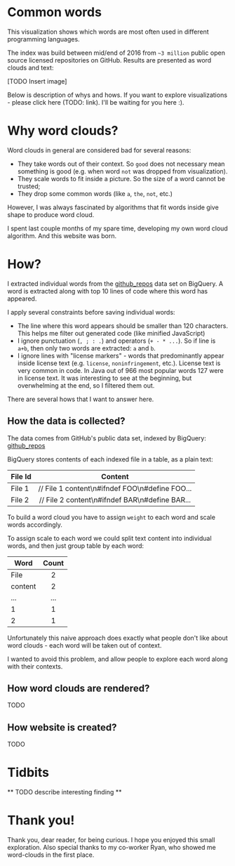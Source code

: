 # Common words

This visualization shows which words are most often used in different programming
languages.

The index was build between mid/end of 2016 from `~3 million` public open source
licensed repositories on GitHub. Results are presented as word clouds and text:

[TODO Insert image]

Below is description of whys and hows. If you want to explore visualizations -
please click here (TODO: link). I'll be waiting for you here :).

# Why word clouds?

Word clouds in general are considered bad for several reasons:

* They take words out of their context. So `good` does not necessary mean something is good (e.g.
when word `not` was dropped from visualization).
* They scale words to fit inside a picture. So the size of a word cannot be trusted;
* They drop some common words (like `a`, `the`, `not`, etc.)

However, I was always fascinated by algorithms that fit words inside give shape to
produce word cloud.

I spent last couple months of my spare time, developing my own word cloud algorithm.
And this website was born.

# How?

I extracted individual words from the [github_repos](https://bigquery.cloud.google.com/dataset/bigquery-public-data:github_repos)
data set on BigQuery. A word is extracted along with top 10 lines of code where
this word has appeared.

I apply several constraints before saving individual words:

* The line where this word appears should be smaller than 120 characters. This helps
me filter out generated code (like minified JavaScript)
* I ignore punctuation (`, ; : .`) and operators (`+ - * ...`). So if line is
`a+b`, then only two words are extracted: `a` and `b`.
* I ignore lines with "license markers" - words that predominantly appear inside license text
(e.g. `license`, `noninfringement`, etc.). License text is very common in code.
In Java out of 966 most popular words 127 were in license text. It was interesting
to see at the beginning, but overwhelming at the end, so I filtered them out.

There are several hows that I want to answer here.

## How the data is collected?

The data comes from GitHub's public data set, indexed by BigQuery: [github_repos](https://bigquery.cloud.google.com/dataset/bigquery-public-data:github_repos)

BigQuery stores contents of each indexed file in a table, as a plain text:

| File Id | Content                                       |
| --------|:---------------------------------------------:|
| File 1  | // File 1 content\n#ifndef FOO\n#define FOO...|
| File 2  | // File 2 content\n#ifndef BAR\n#define BAR...|

To build a word cloud you have to assign `weight` to each word and scale words accordingly.

To assign scale to each word we could split text content into individual words,
and then just group table by each word:

| Word    | Count|
|---------|:----:|
| File    | 2    |
| content | 2    |
| ...     | ...  |
| 1       | 1    |
| 2       | 1    |

Unfortunately this naive approach does exactly what people don't like about word
clouds - each word will be taken out of context.

I wanted to avoid this problem, and allow people to explore each word along with
their contexts.


## How word clouds are rendered?
TODO

## How website is created?
TODO

# Tidbits

** TODO describe interesting finding **

# Thank you!

Thank you, dear reader, for being curious. I hope you enjoyed this small exploration.
Also special thanks to my co-worker Ryan, who showed me word-clouds in the first
place.
